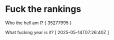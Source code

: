 # Fuck the rankings

Who the hell am I?
{ 35277995 }

What fucking year is it?
[ 2025-05-14T07:26:40Z ]
